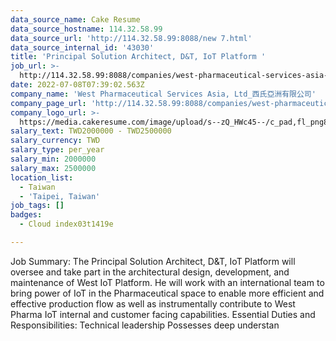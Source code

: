 ```yaml
---
data_source_name: Cake Resume
data_source_hostname: 114.32.58.99
data_source_url: 'http://114.32.58.99:8088/new 7.html'
data_source_internal_id: '43030'
title: 'Principal Solution Architect, D&T, IoT Platform '
job_url: >-
  http://114.32.58.99:8088/companies/west-pharmaceutical-services-asia-ltd_/jobs/principal-solution-architect-d-t-iot-platform
date: 2022-07-08T07:39:02.563Z
company_name: 'West Pharmaceutical Services Asia, Ltd_西氏亞洲有限公司'
company_page_url: 'http://114.32.58.99:8088/companies/west-pharmaceutical-services-asia-ltd_'
company_logo_url: >-
  https://media.cakeresume.com/image/upload/s--zQ_HWc45--/c_pad,fl_png8,h_200,w_200/v1619171261/gkbfvipbcvnawaeh2biw.png
salary_text: TWD2000000 - TWD2500000
salary_currency: TWD
salary_type: per_year
salary_min: 2000000
salary_max: 2500000
location_list:
  - Taiwan
  - 'Taipei, Taiwan'
job_tags: []
badges:
  - Cloud index03t1419e

---
```


Job Summary: The Principal Solution Architect, D&T, IoT Platform will oversee and take part in the architectural design, development, and maintenance of West IoT Platform. He will work with an international team to bring power of IoT in the Pharmaceutical space to enable more efficient and effective production flow as well as instrumentally contribute to West Pharma IoT internal and customer facing capabilities. Essential Duties and Responsibilities: Technical leadership Possesses deep understan